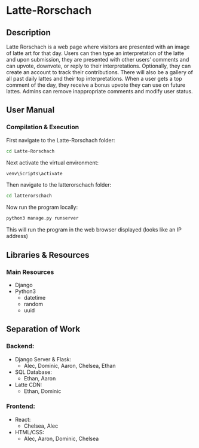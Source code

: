 # Latte-Rorschach

## Description
Latte Rorschach is a web page where visitors are presented with an image of latte art for that day. Users can then type an interpretation of the latte and upon submission, they are presented with other users’ comments and can upvote, downvote, or reply to their interpretations. Optionally, they can create an account to track their contributions. There will also be a gallery of all past daily lattes and their top interpretations. When a user gets a top comment of the day, they receive a bonus upvote they can use on future lattes. Admins can remove inappropriate comments and modify user status.


## User Manual
### Compilation & Execution
First navigate to the Latte-Rorschach folder:
```bash
cd Latte-Rorschach
```
Next activate the virtual environment:
```bash
venv\Scripts\activate
```
Then navigate to the latterorschach folder:
```bash
cd latterorschach
```
Now run the program locally:
```bash
python3 manage.py runserver
```
This will run the program in the web browser displayed (looks like an IP address)

## Libraries & Resources
### Main Resources
 - Django
 - Python3
    - datetime
    - random
    - uuid



## Separation of Work
### Backend:
 - Django Server & Flask:
    - Alec, Dominic, Aaron, Chelsea, Ethan
 - SQL Database:
    - Ethan, Aaron
 - Latte CDN:
    - Ethan, Dominic

### Frontend:
 - React:
    - Chelsea, Alec
 - HTML/CSS:
    - Alec, Aaron, Dominic, Chelsea
